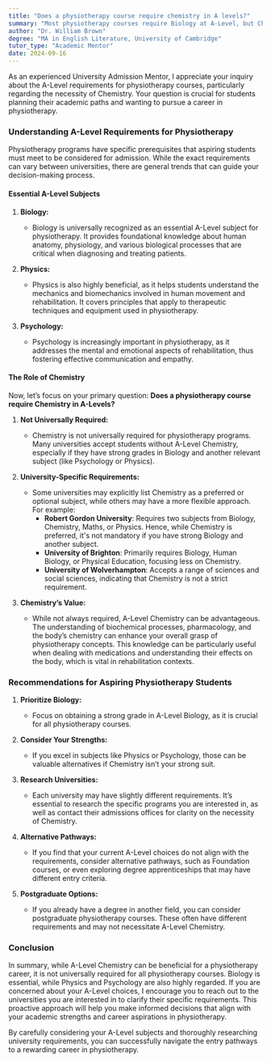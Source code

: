 ```yaml
---
title: "Does a physiotherapy course require chemistry in A levels?"
summary: "Most physiotherapy courses require Biology at A-Level, but Chemistry is not always mandatory. Check specific university requirements for details."
author: "Dr. William Brown"
degree: "MA in English Literature, University of Cambridge"
tutor_type: "Academic Mentor"
date: 2024-09-16
---
```


As an experienced University Admission Mentor, I appreciate your inquiry about the A-Level requirements for physiotherapy courses, particularly regarding the necessity of Chemistry. Your question is crucial for students planning their academic paths and wanting to pursue a career in physiotherapy.

### Understanding A-Level Requirements for Physiotherapy

Physiotherapy programs have specific prerequisites that aspiring students must meet to be considered for admission. While the exact requirements can vary between universities, there are general trends that can guide your decision-making process.

#### Essential A-Level Subjects

1. **Biology:** 
   - Biology is universally recognized as an essential A-Level subject for physiotherapy. It provides foundational knowledge about human anatomy, physiology, and various biological processes that are critical when diagnosing and treating patients.

2. **Physics:** 
   - Physics is also highly beneficial, as it helps students understand the mechanics and biomechanics involved in human movement and rehabilitation. It covers principles that apply to therapeutic techniques and equipment used in physiotherapy.

3. **Psychology:**
   - Psychology is increasingly important in physiotherapy, as it addresses the mental and emotional aspects of rehabilitation, thus fostering effective communication and empathy.

#### The Role of Chemistry

Now, let’s focus on your primary question: **Does a physiotherapy course require Chemistry in A-Levels?**

1. **Not Universally Required:**
   - Chemistry is not universally required for physiotherapy programs. Many universities accept students without A-Level Chemistry, especially if they have strong grades in Biology and another relevant subject (like Psychology or Physics). 

2. **University-Specific Requirements:**
   - Some universities may explicitly list Chemistry as a preferred or optional subject, while others may have a more flexible approach. For example:
     - **Robert Gordon University**: Requires two subjects from Biology, Chemistry, Maths, or Physics. Hence, while Chemistry is preferred, it's not mandatory if you have strong Biology and another subject.
     - **University of Brighton**: Primarily requires Biology, Human Biology, or Physical Education, focusing less on Chemistry.
     - **University of Wolverhampton**: Accepts a range of sciences and social sciences, indicating that Chemistry is not a strict requirement.

3. **Chemistry’s Value:**
   - While not always required, A-Level Chemistry can be advantageous. The understanding of biochemical processes, pharmacology, and the body’s chemistry can enhance your overall grasp of physiotherapy concepts. This knowledge can be particularly useful when dealing with medications and understanding their effects on the body, which is vital in rehabilitation contexts.

### Recommendations for Aspiring Physiotherapy Students

1. **Prioritize Biology:**
   - Focus on obtaining a strong grade in A-Level Biology, as it is crucial for all physiotherapy courses. 

2. **Consider Your Strengths:**
   - If you excel in subjects like Physics or Psychology, those can be valuable alternatives if Chemistry isn’t your strong suit.

3. **Research Universities:**
   - Each university may have slightly different requirements. It’s essential to research the specific programs you are interested in, as well as contact their admissions offices for clarity on the necessity of Chemistry.

4. **Alternative Pathways:**
   - If you find that your current A-Level choices do not align with the requirements, consider alternative pathways, such as Foundation courses, or even exploring degree apprenticeships that may have different entry criteria.

5. **Postgraduate Options:**
   - If you already have a degree in another field, you can consider postgraduate physiotherapy courses. These often have different requirements and may not necessitate A-Level Chemistry.

### Conclusion

In summary, while A-Level Chemistry can be beneficial for a physiotherapy career, it is not universally required for all physiotherapy courses. Biology is essential, while Physics and Psychology are also highly regarded. If you are concerned about your A-Level choices, I encourage you to reach out to the universities you are interested in to clarify their specific requirements. This proactive approach will help you make informed decisions that align with your academic strengths and career aspirations in physiotherapy. 

By carefully considering your A-Level subjects and thoroughly researching university requirements, you can successfully navigate the entry pathways to a rewarding career in physiotherapy.
    